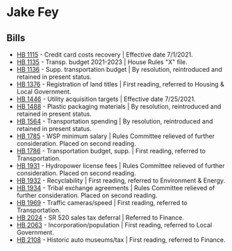 # Jake Fey
## Bills
* [HB 1115](/bill/2021-22/hb/1115/) - Credit card costs recovery | Effective date 7/1/2021.
* [HB 1135](/bill/2021-22/hb/1135/) - Transp. budget 2021-2023 | House Rules "X" file.
* [HB 1136](/bill/2021-22/hb/1136/) - Supp. transportation budget | By resolution, reintroduced and retained in present status.
* [HB 1376](/bill/2021-22/hb/1376/) - Registration of land titles | First reading, referred to Housing & Local Government.
* [HB 1446](/bill/2021-22/hb/1446/) - Utility acquisition targets | Effective date 7/25/2021.
* [HB 1488](/bill/2021-22/hb/1488/) - Plastic packaging materials | By resolution, reintroduced and retained in present status.
* [HB 1564](/bill/2021-22/hb/1564/) - Transportation spending | By resolution, reintroduced and retained in present status.
* [HB 1785](/bill/2021-22/hb/1785/) - WSP minimum salary | Rules Committee relieved of further consideration.  Placed on second reading.
* [HB 1786](/bill/2021-22/hb/1786/) - Transportation budget, supp. | First reading, referred to Transportation.
* [HB 1931](/bill/2021-22/hb/1931/) - Hydropower license fees | Rules Committee relieved of further consideration.  Placed on second reading.
* [HB 1932](/bill/2021-22/hb/1932/) - Recyclability | First reading, referred to Environment & Energy.
* [HB 1934](/bill/2021-22/hb/1934/) - Tribal exchange agreements | Rules Committee relieved of further consideration.  Placed on second reading.
* [HB 1969](/bill/2021-22/hb/1969/) - Traffic cameras/speed | First reading, referred to Transportation.
* [HB 2024](/bill/2021-22/hb/2024/) - SR 520 sales tax deferral | Referred to Finance.
* [HB 2063](/bill/2021-22/hb/2063/) - Incorporation/population | First reading, referred to Local Government.
* [HB 2108](/bill/2021-22/hb/2108/) - Historic auto museums/tax | First reading, referred to Finance.
